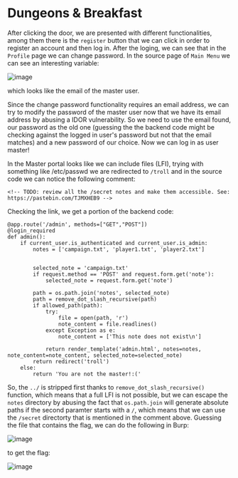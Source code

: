# Dungeons & Breakfast

After clicking the door, we are presented with different functionalities, among them there is the `register` button that we can click in order to register an account and then log in.
After the loging, we can see that in the `Profile` page we can change password.
In the source page of `Main Menu` we can see an interesting variable:

![image](https://user-images.githubusercontent.com/32301476/196949860-1ca05c4e-162c-4ad9-ac52-3642645ccbe3.png)

which looks like the email of the master user.

Since the change password functionality requires an email address, we can try to modify the password of the master user now that we have its email address by abusing a IDOR vulnerability.
So we need to use the email found, our password as the old one (guessing the the backend code might be checking against the logged in user's password but not that the email matches) and a new password of our choice.
Now we can log in as user master!

In the Master portal looks like we can include files (LFI), trying with something like /etc/passwd we are redirected to `/troll` and in the source code we can notice the following comment:
```
<!-- TODO: review all the /secret notes and make them accessible. See: https://pastebin.com/TJMXHEB9 -->
```

Checking the link, we get a portion of the backend code:
```
@app.route('/admin', methods=["GET","POST"])
@login_required
def admin():
    if current_user.is_authenticated and current_user.is_admin:
        notes = ['campaign.txt', 'player1.txt', 'player2.txt']
 
 
        selected_note = 'campaign.txt'
        if request.method == 'POST' and request.form.get('note'):
            selected_note = request.form.get('note')
 
        path = os.path.join('notes', selected_note)
        path = remove_dot_slash_recursive(path)
        if allowed_path(path):
            try:
                file = open(path, 'r')
                note_content = file.readlines()
            except Exception as e:
                note_content = ['This note does not exist\n']   
 
            return render_template('admin.html', notes=notes, note_content=note_content, selected_note=selected_note)
        return redirect('troll')
    else:
        return 'You are not the master!:('
```

So, the `../` is stripped first thanks to `remove_dot_slash_recursive()` function, which means that a full LFI is not possible, but we can escape the `notes` directory by abusing the fact that `os.path.join` will generate absolute paths if the second paramter starts with a `/`, which means that we can use the `/secret` directorty that is mentioned in the comment above.
Guessing the file that contains the flag, we can do the following in Burp:

![image](https://user-images.githubusercontent.com/32301476/196957786-9d922a4a-a2d4-4907-ab24-f2c3b529be6d.png)

to get the flag:

![image](https://user-images.githubusercontent.com/32301476/196957844-1203e966-66f0-4900-863e-3435fb7b03ed.png)

